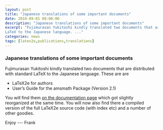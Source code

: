 ```yaml
---
layout: post
title: "Japanese translations of some important documents"
date: 2018-09-01 00:00:00
description: "Japanese translations of some important documents"
excerpt: "Fujimurasan Yukitoshi kindly translated two documents that are distributed with standard
LaTeX to the Japanese language. ..."
categories: news
tags: [latex2e,publications,translations]
---
```


### Japanese translations of some important documents

Fujimurasan Yukitoshi kindly translated two documents that are distributed with standard
LaTeX to the Japanese language. These are are

 - LaTeX2e for authors
 - User’s Guide for the amsmath Package (Version 2.1)

You will find them [on the documentation page]({{site.baseurl}}/help/documentation/)
which got slightly reorganized at the same time. You will now also find there a compiled
version of the full LaTeX2e source code (with index etc) and a number of other goodies.

Enjoy --- Frank
